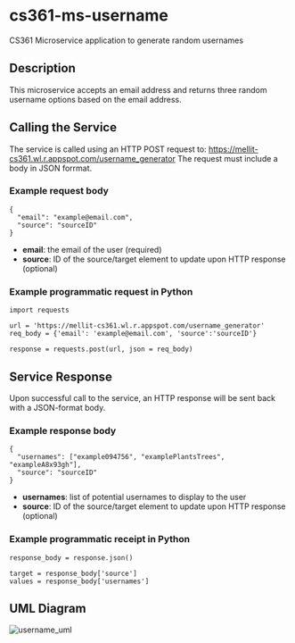 # cs361-ms-username
CS361 Microservice application to generate random usernames

## Description
This microservice accepts an email address and returns three random username options based on the email address.

## Calling the Service
The service is called using an HTTP POST request to: https://mellit-cs361.wl.r.appspot.com/username_generator
The request must include a body in JSON forrmat.

### Example request body

```
{
  "email": "example@email.com",
  "source": "sourceID"
}
```
* **email**: the email of the user (required)
* **source**: ID of the source/target element to update upon HTTP response (optional)

### Example programmatic request in Python
```
import requests

url = 'https://mellit-cs361.wl.r.appspot.com/username_generator'
req_body = {'email': 'example@email.com', 'source':'sourceID'}

response = requests.post(url, json = req_body)
```


## Service Response
Upon successful call to the service, an HTTP response will be sent back with a JSON-format body.

### Example response body
```
{
  "usernames": ["example094756", "examplePlantsTrees", "exampleA8x93gh"],
  "source": "sourceID"
}
```
* **usernames**: list of potential usernames to display to the user
* **source**: ID of the source/target element to update upon HTTP response (optional)

### Example programmatic receipt in Python
```
response_body = response.json()

target = response_body['source']
values = response_body['usernames']
```

## UML Diagram
![username_uml](https://github.com/tessa-melli/cs361-ms-username/assets/72112957/f1e97d05-ce8a-46a6-89e7-7b98af8f5b22)

